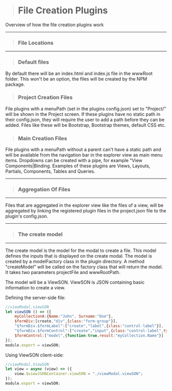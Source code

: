 ># File Creation Plugins

Overview of how the file creation plugins work

___
>### File Locations
___


>### Default files

By default there will be an index.html and index.js file in the wwwRoot folder. This won't be an option, the files will be created by the NPM package.

>### Project Creation Files

File plugins with a menuPath (set in the plugins config.json) set to "Project/" will be shown in the Project screen. If these plugins have no static path in their 
config.json, they will require the user to add a path before they can be added. Files like these will be Bootstrap, Bootstrap themes, default CSS etc.

>### Main Creation Files

File plugins with a menuPath without a parent can't have a static path and will be available from the navigation bar in the explorer view as main menu items. Dropdowns
can be created with a pipe, for example "View Components|Binding. Examples of these plugins are Views, Layouts, Partials, Components, Tables and Queries.


___
>### Aggregation Of Files
___

Files that are aggregated in the explorer view like the files of a view, will be aggregated by linking the registered plugin files in the project.json file
to the plugin's config.json.

___
>### The create model
___

The create model is the model for the modal to create a file. This model defines the inputs that is displayed on the create modal. The model is created by
a modelFactory class in the plugin directory. A method "createModel" will be called on the factory class that will return the model. It takes two parameters
projectFile and wwwRootPath.

The model will be a ViewSON. ViewSON is JSON containing basic information to create a view.

Defining the server-side file:
```javascript
//viewModal.viewSON
let viewSON () => ({
    myCollectionA:{Name:"John", Surname:"Doe"},
    $formDiv:[create,"div",{class:"form-group"}],
    "$formDiv.$formLabel":["create","label",{class:"control-label"}],
    "$formDiv.$formControl":["create","input",{class:"control-label",type:"text"}],
    $formControl:["model",{function:true,result:"myCollection.Name"}]
});
module.export = viewSON;
```

Using ViewSON client-side:

```javascript
//viewModal.ViewSON
let view = async (view) => ({
    view.$viewJSONContainer.viewSON = "./viewModal.viewSON";
});
module.export = viewSON;
```